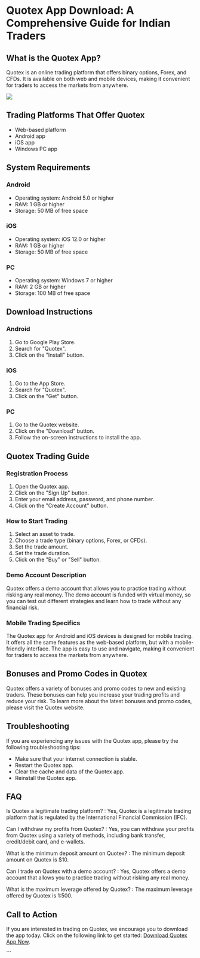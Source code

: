 # Quotex App Download: A Comprehensive Guide for Indian Traders

## What is the Quotex App?

Quotex is an online trading platform that offers binary options, Forex,
and CFDs. It is available on both web and mobile devices, making it
convenient for traders to access the markets from anywhere.

[![](https://static.quotex.io/files/10_en/300_250.jpg)](https://traff.sbs/brokerqxlid)

## Trading Platforms That Offer Quotex

-   Web-based platform
-   Android app
-   iOS app
-   Windows PC app

## System Requirements

### Android

-   Operating system: Android 5.0 or higher
-   RAM: 1 GB or higher
-   Storage: 50 MB of free space

### iOS

-   Operating system: iOS 12.0 or higher
-   RAM: 1 GB or higher
-   Storage: 50 MB of free space

### PC

-   Operating system: Windows 7 or higher
-   RAM: 2 GB or higher
-   Storage: 100 MB of free space

## Download Instructions

### Android

1.  Go to Google Play Store.
2.  Search for "Quotex".
3.  Click on the "Install" button.

### iOS

1.  Go to the App Store.
2.  Search for "Quotex".
3.  Click on the "Get" button.

### PC

1.  Go to the Quotex website.
2.  Click on the "Download" button.
3.  Follow the on-screen instructions to install the app.

## Quotex Trading Guide

### Registration Process

1.  Open the Quotex app.
2.  Click on the "Sign Up" button.
3.  Enter your email address, password, and phone number.
4.  Click on the "Create Account" button.

### How to Start Trading

1.  Select an asset to trade.
2.  Choose a trade type (binary options, Forex, or CFDs).
3.  Set the trade amount.
4.  Set the trade duration.
5.  Click on the "Buy" or "Sell" button.

### Demo Account Description

Quotex offers a demo account that allows you to practice trading without
risking any real money. The demo account is funded with virtual money,
so you can test out different strategies and learn how to trade without
any financial risk.

### Mobile Trading Specifics

The Quotex app for Android and iOS devices is designed for mobile
trading. It offers all the same features as the web-based platform, but
with a mobile-friendly interface. The app is easy to use and navigate,
making it convenient for traders to access the markets from anywhere.

## Bonuses and Promo Codes in Quotex

Quotex offers a variety of bonuses and promo codes to new and existing
traders. These bonuses can help you increase your trading profits and
reduce your risk. To learn more about the latest bonuses and promo
codes, please visit the Quotex website.

## Troubleshooting

If you are experiencing any issues with the Quotex app, please try the
following troubleshooting tips:

-   Make sure that your internet connection is stable.
-   Restart the Quotex app.
-   Clear the cache and data of the Quotex app.
-   Reinstall the Quotex app.

## FAQ

Is Quotex a legitimate trading platform?
:   Yes, Quotex is a legitimate trading platform that is regulated by
    the International Financial Commission (IFC).

Can I withdraw my profits from Quotex?
:   Yes, you can withdraw your profits from Quotex using a variety of
    methods, including bank transfer, credit/debit card, and e-wallets.

What is the minimum deposit amount on Quotex?
:   The minimum deposit amount on Quotex is \$10.

Can I trade on Quotex with a demo account?
:   Yes, Quotex offers a demo account that allows you to practice
    trading without risking any real money.

What is the maximum leverage offered by Quotex?
:   The maximum leverage offered by Quotex is 1:500.

## Call to Action

If you are interested in trading on Quotex, we encourage you to download
the app today. Click on the following link to get started: [Download
Quotex App Now](\%22https://traff.sbs/quotexonelink\%22).

\`\`\`

